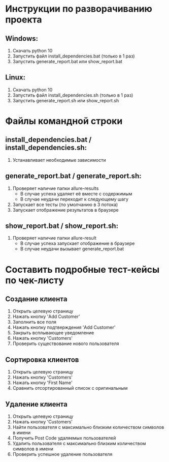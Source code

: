 # Инструкции по разворачиванию проекта

## Windows:

1. Скачать python 10
2. Запустить файл install_dependencies.bat (только в 1 раз)
3. Запустить generate_report.bat или show_report.bat

## Linux:

1. Скачать python 10
2. Запустить файл install_dependencies.sh (только в 1 раз)
3. Запустить generate_report.sh или show_report.sh

# Файлы командной строки

## install_dependencies.bat / install_dependencies.sh:

1. Устанавливает необходимые зависимости

## generate_report.bat / generate_report.sh:

1. Проверяет наличие папки allure-results
    - В случае успеха удаляет её вместе с содержимым
    - В случае неудачи переходит к следующему шагу
2. Запускает все тесты (по умолчанию в 3 потока)
3. Запускает отображение результатов в браузере

## show_report.bat / show_report.sh:

1. Проверяет наличие папки allure-result
    - В случае успеха запускает отображение в браузере
    - В случае неудачи вызывает generate_report.bat


# Составить подробные тест-кейсы по чек-листу

## Создание клиента

1. Открыть целевую страницу
2. Нажать кнопку 'Add Customer'
3. Заполнить все поля
4. Нажать кнопку подтверждения 'Add Customer'
5. Закрыть всплывающее уведомление
6. Нажать кнопку 'Customers'
7. Проверить существование нового пользователя

## Сортировка клиентов

1. Открыть целевую страницу
2. Нажать кнопку 'Customers'
3. Нажать кнопку 'First Name'
4. Сравнить отсортированный список с оригинальным

## Удаление клиента

1. Открыть целевую страницу
2. Нажать кнопку 'Customers'
3. Найти пользователя с максимально близким количеством символов в имени
4. Получить Post Code удаляемых пользователей
5. Удалить пользователя с максимально близким количеством символов в имени
6. Проверить успешное удаление пользователя
